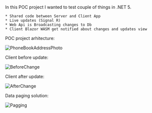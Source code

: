 In this POC project I wanted to test couple of things in .NET 5. <br />

    * Shared code between Server and Client App 
    * Live updates (Signal R) 
    * Web Api is Broadcasting changes to Db 
    * Client Blazor WASM get notified about changes and updates view 
    
POC project arhitecture:

![PhoneBookAddressPhoto](https://user-images.githubusercontent.com/28594128/111082840-a50a1280-850a-11eb-98e8-25a0c6dfd73d.jpg)

Client before update:

![BeforeChange](https://user-images.githubusercontent.com/28594128/111082838-a4717c00-850a-11eb-9b2b-8b791bb1fc7e.png)

Client after update:

![AfterChange](https://user-images.githubusercontent.com/28594128/111082836-a3d8e580-850a-11eb-8130-5c521ca9f306.png)

Data paging solution:

![Pagging](https://user-images.githubusercontent.com/28594128/111082839-a4717c00-850a-11eb-8c46-440361977103.png)
